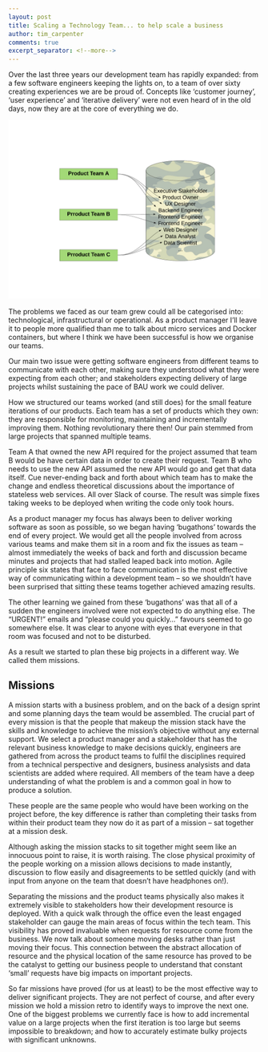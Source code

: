 ```yaml
---
layout: post
title: Scaling a Technology Team... to help scale a business
author: tim_carpenter
comments: true
excerpt_separator: <!--more-->
---
```


Over the last three years our development team has rapidly expanded: from a few software engineers keeping the lights on, to a team of over sixty creating experiences we are be proud of. Concepts like ‘customer journey’, ‘user experience’ and ‘iterative delivery’ were not even heard of in the old days, now they are at the core of everything we do. 

![Agile Process - Team Structures](/images/agile-process-team-structures.png)
<!--more-->

The problems we faced as our team grew could all be categorised into: technological, infrastructural or operational. As a product manager I’ll leave it to people more qualified than me to talk about micro services and Docker containers, but where I think we have been successful is how we organise our teams.

Our main two issue were getting software engineers from different teams to communicate with each other, making sure they understood what they were expecting from each other; and stakeholders expecting delivery of large projects whilst sustaining the pace of BAU work we could deliver.

How we structured our teams worked (and still does) for the small feature iterations of our products. Each team has a set of products which they own: they are responsible for monitoring, maintaining and incrementally improving them. Nothing revolutionary there then! Our pain stemmed from large projects that spanned multiple teams.

Team A that owned the new API required for the project assumed that team B would be have certain data in order to create their request. Team B who needs to use the new API assumed the new API would go and get that data itself. Cue never-ending back and forth about which team has to make the change and endless theoretical discussions about the importance of stateless web services. All over Slack of course. The result was simple fixes taking weeks to be deployed when writing the code only took hours.  

As a product manager my focus has always been to deliver working software as soon as possible, so we began having ‘bugathons’ towards the end of every project. We would get all the people involved from across various teams and make them sit in a room and fix the issues as team – almost immediately the weeks of back and forth and discussion became minutes and projects that had stalled leaped back into motion. Agile principle six states that face to face communication is the most effective way of communicating within a development team – so we shouldn’t have been surprised that sitting these teams together achieved amazing results.  

The other learning we gained from these ‘bugathons’ was that all of a sudden the engineers involved were not expected to do anything else. The “URGENT!” emails and “please could you quickly…” favours seemed to go somewhere else. It was clear to anyone with eyes that everyone in that room was focused and not to be disturbed. 

As a result we started to plan these big projects in a different way. We called them missions. 

## Missions
A mission starts with a business problem, and on the back of a design sprint and some planning days the team would be assembled. The crucial part of every mission is that the people that makeup the mission stack have the skills and knowledge to achieve the mission’s objective without any external support. We select a product manager and a stakeholder that has the relevant business knowledge to make decisions quickly, engineers are gathered from across the product teams to fulfil the disciplines required from a technical perspective and designers, business analysists and data scientists are added where required.  All members of the team have a deep understanding of what the problem is and a common goal in how to produce a solution.

These people are the same people who would have been working on the project before, the key difference is rather than completing their tasks from within their product team they now do it as part of a mission – sat together at a mission desk.

Although asking the mission stacks to sit together might seem like an innocuous point to raise, it is worth raising. The close physical proximity of the people working on a mission allows decisions to made instantly, discussion to flow easily and disagreements to be settled quickly (and with input from anyone  on the team that doesn’t have headphones on!).

Separating the missions and the product teams physically also makes it extremely visible to stakeholders how their development resource is deployed. With a quick walk through the office even the least engaged stakeholder can gauge the main areas of focus within the tech team. This visibility has proved invaluable when requests for resource come from the business. We now talk about someone moving desks rather than just moving their focus. This connection between the abstract allocation of resource and the physical location of the same resource has proved to be the catalyst to getting our business people to understand that constant ‘small’ requests have big impacts on important projects.

So far missions have proved (for us at least) to be the most effective way to deliver significant projects. They are not perfect of course, and after every mission we hold a mission retro to identify ways to improve the next one. One of the biggest problems we currently face is how to add incremental value on a large projects when the first iteration is too large but seems impossible to breakdown; and how to accurately estimate bulky projects with significant unknowns.
